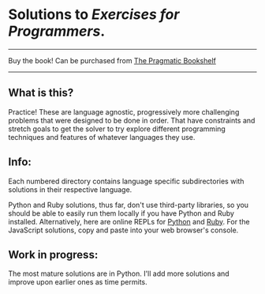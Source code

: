 
# Solutions to _Exercises for Programmers_.

***

Buy the book! Can be purchased from [The Pragmatic Bookshelf](https://pragprog.com/book/bhwb/exercises-for-programmers)

***

## What is this?

Practice! These are language agnostic, progressively more challenging problems that were designed to be done in order. That have constraints and stretch goals to get the solver to try explore different programming techniques and features of whatever languages they use.

## Info:

Each numbered directory contains language specific subdirectories with solutions in their respective language.

Python and Ruby solutions, thus far, don't use third-party libraries, so you should be able to easily run them locally if you have Python and Ruby installed. Alternatively, here are online REPLs for [Python](https://repl.it/languages/Python3) and [Ruby](https://repl.it/languages/Ruby). For the JavaScript solutions, copy and paste into your web browser's console.

## Work in progress:

The most mature solutions are in Python. I'll add more solutions and improve upon earlier ones as time permits.
